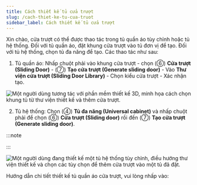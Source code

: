 ```yaml
---
title: Cách thiết kế tủ cửa trượt
slug: /cach-thiet-ke-tu-cua-truot
sidebar_label: Cách thiết kế tủ cửa trượt
---
```


Xin chào, cửa trượt có thể được thao tác trong tủ quần áo tùy chỉnh hoặc tủ hệ thống. Đối với tủ quần áo, đặt khung cửa trượt vào tủ đơn vị để tạo. Đối với tủ hệ thống, chọn tủ đa năng để tạo. Các thao tác như sau:

1. Tủ quần áo: Nhấp chuột phải vào khung cửa trượt - chọn (⑥) **Cửa trượt (Sliding Door)** - (⑦) **Tạo cửa trượt (Generate sliding door)** - Vào **Thư viện cửa trượt (Sliding Door Library)** - Chọn kiểu cửa trượt - Xác nhận tạo.

![Một người dùng tương tác với phần mềm thiết kế 3D, minh họa cách chọn khung tủ từ thư viện thiết kế và thêm cửa trượt.](https://storage.googleapis.com/jegavn_kb/images/2cbdb7b0-e81e-48ad-a2ab-3ab4e62abdf6.png)

2. Tủ hệ thống: Chọn (④) **Tủ đa năng (Universal cabinet)** và nhấp chuột phải để chọn (⑥) **Cửa trượt (Sliding door)** rồi đến (⑦) **Tạo cửa trượt (Generate sliding door)**.

:::note

:::

![Một người dùng đang thiết kế một tủ hệ thống tùy chỉnh, điều hướng thư viện thiết kế và chọn các tùy chọn để thêm cửa trượt vào một tủ đã đặt.](https://storage.googleapis.com/jegavn_kb/images/c7083dc3-05fe-44ad-94e2-e2a7cbec8fde.png)

Hướng dẫn chi tiết thiết kế tủ quần áo cửa trượt, vui lòng nhấp vào: